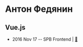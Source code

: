 # Антон Федянин

## Vue.js
- 2016 Nov 17 -- SPB Frontend  | [:notebook:](http://spbfrontend-vuejs.surge.sh/)  
